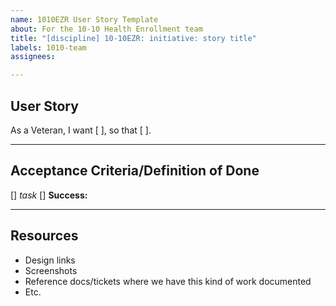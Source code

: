 ```yaml
---
name: 1010EZR User Story Template
about: For the 10-10 Health Enrollment team
title: "[discipline] 10-10EZR: initiative: story title"
labels: 1010-team
assignees:

---
```


## User Story
As a Veteran, I want [ ], so that [ ].


---
## Acceptance Criteria/Definition of Done
[] _task_
[] **Success:**


---
## Resources
- Design links
- Screenshots
- Reference docs/tickets where we have this kind of work documented
- Etc.

